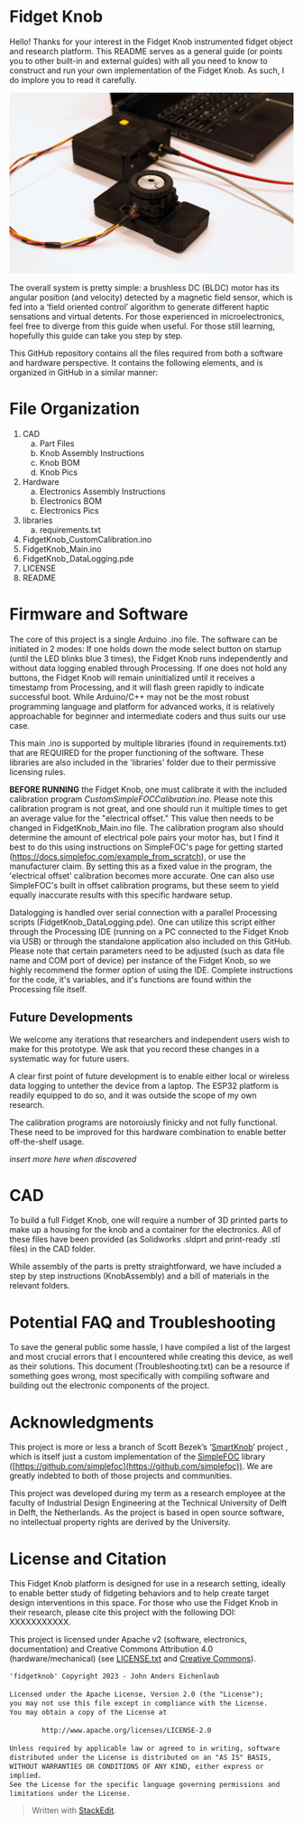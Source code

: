 ﻿# Fidget Knob

Hello! Thanks for your interest in the Fidget Knob instrumented fidget object and research platform. This README serves as a general guide (or points you to other built-in and external guides) with all you need to know to construct and run your own implementation of the Fidget Knob. As such, I do implore you to read it carefully. 

![Hero shot of the device](KnobTeaser.png)

The overall system is pretty simple: a brushless DC (BLDC) motor has its angular position (and velocity) detected by a magnetic field sensor, which is fed into a ‘field oriented control’ algorithm to generate different haptic sensations and virtual detents. For those experienced in microelectronics, feel free to diverge from this guide when useful. For those still learning, hopefully this guide can take you step by step.

This GitHub repository contains all the files required from both a software and hardware perspective. It contains the following elements, and is organized in GitHub in a similar manner: 

# File Organization
 1. CAD\
&emsp;a. Part Files\
&emsp;b. Knob Assembly Instructions\
&emsp;c. Knob BOM\
&emsp;d. Knob Pics 
 2. Hardware\
&emsp;a. Electronics Assembly Instructions\
&emsp;b. Electronics BOM\
&emsp;c. Electronics Pics
 3. libraries\
&emsp;a. requirements.txt
 4. FidgetKnob_CustomCalibration.ino
 5. FidgetKnob_Main.ino
 6. FidgetKnob_DataLogging.pde
 7. LICENSE
 8. README


# Firmware and Software

The core of this project is a single Arduino .ino file. The software can be initiated in 2 modes: If one holds down the mode select button on startup (until the LED blinks blue 3 times), the Fidget Knob runs independently and without data logging enabled through Processing. If one does not hold any buttons, the Fidget Knob will remain uninitialized until it receives a timestamp from Processing, and it will flash green rapidly to indicate successful boot. While Arduino/C++ may not be the most robust programming language and platform for advanced works, it is relatively approachable for beginner and intermediate coders and thus suits our use case. 

This main .ino is supported by multiple libraries (found in requirements.txt) that are REQUIRED for the proper functioning of the software. These libraries are also included in the 'libraries' folder due to their permissive licensing rules.

**BEFORE RUNNING** the Fidget Knob, one must calibrate it with the included calibration program *CustomSimpleFOCCalibration.ino.* Please note this calibration program is not great, and one should run it multiple times to get an average value for the "electrical offset." This value then needs to be changed in FidgetKnob_Main.ino file. The calibration program also should determine the amount of electrical pole pairs your motor has, but I find it best to do this using instructions on SimpleFOC's page for getting started (https://docs.simplefoc.com/example_from_scratch), or use the manufacturer claim. By setting this as a fixed value in the program, the 'electrical offset' calibration becomes more accurate. One can also use SimpleFOC's built in offset calibration programs, but these seem to yield equally inaccurate results with this specific hardware setup.

Datalogging is handled over serial connection with a parallel Processing scripts (FidgetKnob_DataLogging.pde). One can utilize this script either through the Processing IDE (running on a PC connected to the Fidget Knob via USB) or through the standalone application also included on this GitHub. Please note that certain parameters need to be adjusted (such as data file name and COM port of device) per instance of the Fidget Knob, so we highly recommend the former option of using the IDE. Complete instructions for the code, it's variables, and it's functions are found within the Processing file itself.

## Future Developments
We welcome any iterations that researchers and independent users wish to make for this prototype. We ask that you record these changes in a systematic way for future users.

A clear first point of future development is to enable either local or wireless data logging to untether the device from a laptop. The ESP32 platform is readily equipped to do so, and it was outside the scope of my own research.

The calibration programs are notoroiusly finicky and not fully functional. These need to be improved for this hardware combination to enable better off-the-shelf usage.

*insert more here when discovered*

# CAD
To build a full Fidget Knob, one will require a number of 3D printed parts to make up a housing for the knob and a container for the electronics. All of these files have been provided (as Solidworks .sldprt and print-ready .stl files) in the CAD folder.

While assembly of the parts is pretty straightforward, we have included a step by step instructions (KnobAssembly) and a bill of materials in the relevant folders.

# Potential FAQ and Troubleshooting
To save the general public some hassle, I have compiled a list of the largest and most crucial errors that I encountered while creating this device, as well as their solutions. This document (Troubleshooting.txt) can be a resource if something goes wrong, most specifically with compiling software and building out the electronic components of the project. 

# Acknowledgments

This project is more or less a branch of Scott Bezek’s ‘[SmartKnob](https://github.com/scottbez1/smartknob)’ project , which is itself just a custom implementation of the [SimpleFOC](https://simplefoc.com/) library ([https://github.com/simplefoc](https://github.com/simplefoc)). We are greatly indebted to both of those projects and communities.

This project was developed during my term as a research employee at the faculty of Industrial Design Engineering at the Technical University of Delft in Delft, the Netherlands. As the project is based in open source software, no intellectual property rights are derived by the University.

# License and Citation
This Fidget Knob platform is designed for use in a research setting, ideally to enable better study of fidgeting behaviors and to help create target design interventions in this space. For those who use the Fidget Knob in their research, please cite this project with the following DOI: XXXXXXXXXXX.

This project is licensed under Apache v2 (software, electronics, documentation) and Creative Commons Attribution 4.0 (hardware/mechanical) (see [LICENSE.txt](https://github.com/jeichenlaub/fidgetknob/blob/main/LICENSE)  and  [Creative Commons](https://creativecommons.org/licenses/by/4.0/)).
```
'fidgetknob' Copyright 2023 - John Anders Eichenlaub 

Licensed under the Apache License, Version 2.0 (the "License");
you may not use this file except in compliance with the License.
You may obtain a copy of the License at

		http://www.apache.org/licenses/LICENSE-2.0
		
Unless required by applicable law or agreed to in writing, software
distributed under the License is distributed on an "AS IS" BASIS,
WITHOUT WARRANTIES OR CONDITIONS OF ANY KIND, either express or implied.
See the License for the specific language governing permissions and
limitations under the License.
```


> Written with [StackEdit](https://stackedit.io/).

